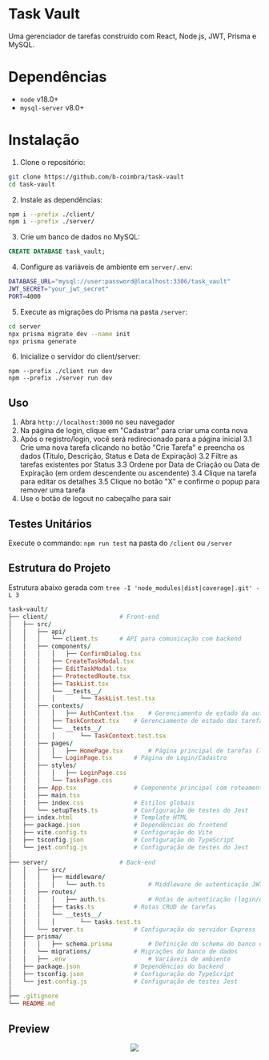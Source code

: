 # Task Vault

Uma gerenciador de tarefas construído com React, Node.js, JWT, Prisma e MySQL.

# Dependências

- `node` v18.0+
- `mysql-server` v8.0+

# Instalação

1. Clone o repositório:
```sh
git clone https://github.com/b-coimbra/task-vault 
cd task-vault
```
2. Instale as dependências:
```sh
npm i --prefix ./client/
npm i --prefix ./server/
```
3. Crie um banco de dados no MySQL:
```sql
CREATE DATABASE task_vault;
```
4. Configure as variáveis de ambiente em `server/.env`:
```sh
DATABASE_URL="mysql://user:password@localhost:3306/task_vault"
JWT_SECRET="your_jwt_secret"
PORT=4000
```
5. Execute as migrações do Prisma na pasta `/server`:
```sh
cd server
npx prisma migrate dev --name init
npx prisma generate
```
6. Inicialize o servidor do client/server:
```
npm --prefix ./client run dev 
npm --prefix ./server run dev
```

## Uso

1. Abra `http://localhost:3000` no seu navegador
2. Na página de login, clique em "Cadastrar" para criar uma conta nova
3. Após o registro/login, você será redirecionado para a página inicial
3.1 Crie uma nova tarefa clicando no botão "Crie Tarefa" e preencha os dados (Titulo, Descrição, Status e Data de Expiração)
3.2 Filtre as tarefas existentes por Status
3.3 Ordene por Data de Criação ou Data de Expiração (em ordem descendente ou ascendente)
3.4 Clique na tarefa para editar os detalhes
3.5 Clique no botão "X" e confirme o popup para remover uma tarefa
4. Use o botão de logout no cabeçalho para sair

## Testes Unitários

Execute o commando: `npm run test` na pasta do `/client` ou `/server`

## Estrutura do Projeto

Estrutura abaixo gerada com `tree -I 'node_modules|dist|coverage|.git' -L 3`

```ruby
task-vault/
├── client/                    # Front-end
│   ├── src/
│   │   ├── api/
│   │   │   └── client.ts      # API para comunicação com backend
│   │   ├── components/
│   │   │   │   ├── ConfirmDialog.tsx
│   │   │   ├── CreateTaskModal.tsx
│   │   │   ├── EditTaskModal.tsx
│   │   │   ├── ProtectedRoute.tsx
│   │   │   ├── TaskList.tsx
│   │   │   └── __tests__/
│   │   │   │       └── TaskList.test.tsx
│   │   ├── contexts/
│   │   │   │   ├── AuthContext.tsx    # Gerenciamento de estado da autenticação
│   │   │   ├── TaskContext.tsx    # Gerenciamento de estado das tarefas
│   │   │   └── __tests__/
│   │   │   │       └── TaskContext.test.tsx
│   │   ├── pages/
│   │   │   │   ├── HomePage.tsx       # Página principal de tarefas (listagem)
│   │   │   └── LoginPage.tsx      # Página de Login/Cadastro
│   │   ├── styles/
│   │   │   │   ├── LoginPage.css
│   │   │   └── TasksPage.css
│   │   ├── App.tsx                # Componente principal com roteamento das páginas
│   │   ├── main.tsx
│   │   ├── index.css              # Estilos globais
│   │   └── setupTests.ts          # Configuração de testes do Jest
│   ├── index.html                 # Template HTML
│   ├── package.json               # Dependências do frontend
│   ├── vite.config.ts             # Configuração do Vite
│   ├── tsconfig.json              # Configuração do TypeScript
│   └── jest.config.js             # Configuração de testes do Jest
│
├── server/                    # Back-end
│   │   ├── src/
│   │   │   ├── middleware/
│   │   │   │   └── auth.ts            # Middleware de autenticação JWT
│   │   ├── routes/
│   │   │   │   ├── auth.ts            # Rotas de autenticação (login/cadastro)
│   │   │   ├── tasks.ts           # Rotas CRUD de tarefas
│   │   │   └── __tests__/
│   │   │   │       └── tasks.test.ts
│   │   └── server.ts              # Configuração do servidor Express
│   ├── prisma/
│   │   │   ├── schema.prisma          # Definição do schema do banco de dados
│   │   └── migrations/            # Migrações do banco de dados
│   │   ├── .env                       # Variáveis de ambiente
│   ├── package.json               # Dependências do backend
│   ├── tsconfig.json              # Configuração do TypeScript
│   └── jest.config.js             # Configuração de testes Jest
│
├── .gitignore
└── README.md
```

## Preview

<p align="center">
  <img src="https://i.imgur.com/whqP3Q5.png">
</div>

